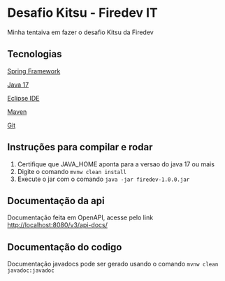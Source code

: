 # Desafio Kitsu - Firedev IT
Minha tentaiva em fazer o desafio Kitsu da Firedev

## Tecnologias
[Spring Framework](https://spring.io)

[Java 17](https://jdk.java.net/17)

[Eclipse IDE](https://www.eclipse.org)

[Maven](https://maven.apache.org)

[Git](https://git-scm.com)
##

## Instruções para compilar e rodar
1. Certifique que JAVA_HOME aponta para a versao do java 17 ou mais
2. Digite o comando `mvnw clean install`
3. Execute o jar com o comando `java -jar firedev-1.0.0.jar`

## Documentação da api
Documentação feita em OpenAPI, acesse pelo link [http://localhost:8080/v3/api-docs/](http://localhost:8080/v3/api-docs/)

## Documentação do codigo
Documentação javadocs pode ser gerado usando o comando `mvnw clean javadoc:javadoc`
